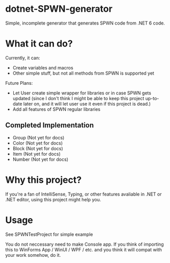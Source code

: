 # dotnet-SPWN-generator

Simple, incomplete generator that generates SPWN code from .NET 6 code.

# What it can do?
Currently, it can:
* Create variables and macros
* Other simple stuff, but not all methods from SPWN is supported yet

Future Plans:
* Let User create simple wrapper for libraries or in case SPWN gets updated (since I don't think I might be able to keep this project up-to-date later on, and it will let user use it even if this project is dead.)
* Add all features of SPWN regular libraries

## Completed Implementation
* Group (Not yet for docs)
* Color (Not yet for docs)
* Block (Not yet for docs)
* Item (Not yet for docs)
* Number (Not yet for docs)

# Why this project?

If you're a fan of IntelliSense, Typing, or other features avaliable in .NET or .NET editor, using this project might help you.

# Usage
See SPWNTestProject for simple example

 You do not neccessary need to make Console app. If you think of importing this to WinForms App / WinUI / WPF / etc. and you think it will compat with your work somehow, do it.
